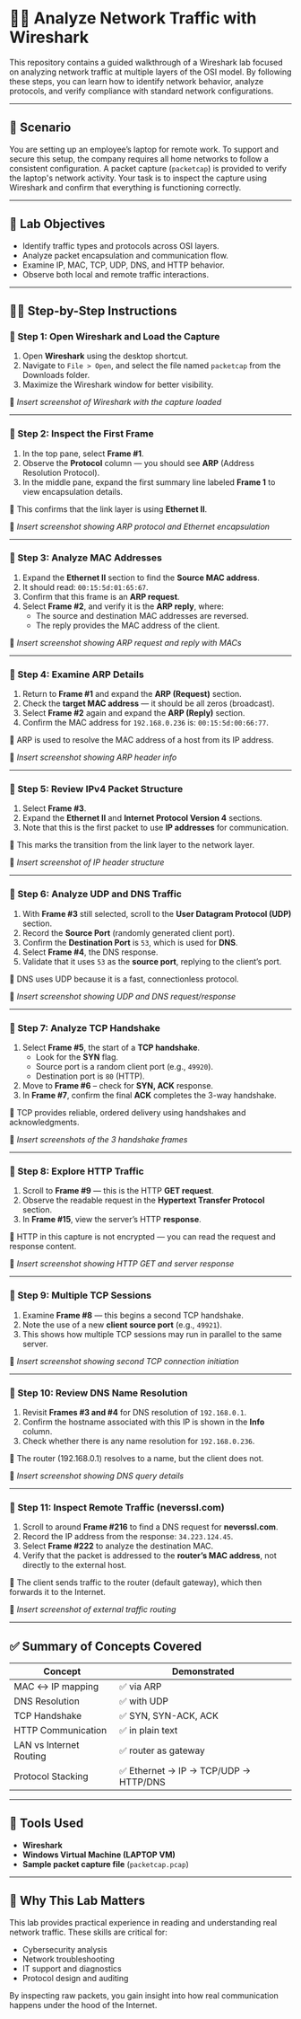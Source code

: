 # 🕵️‍♂️ Analyze Network Traffic with Wireshark

This repository contains a guided walkthrough of a Wireshark lab focused on analyzing network traffic at multiple layers of the OSI model. By following these steps, you can learn how to identify network behavior, analyze protocols, and verify compliance with standard network configurations.

---

## 📘 Scenario

You are setting up an employee’s laptop for remote work. To support and secure this setup, the company requires all home networks to follow a consistent configuration. A packet capture (`packetcap`) is provided to verify the laptop's network activity. Your task is to inspect the capture using Wireshark and confirm that everything is functioning correctly.

---

## 🧭 Lab Objectives

- Identify traffic types and protocols across OSI layers.
- Analyze packet encapsulation and communication flow.
- Examine IP, MAC, TCP, UDP, DNS, and HTTP behavior.
- Observe both local and remote traffic interactions.

---

## 🧑‍💻 Step-by-Step Instructions

### 🔹 Step 1: Open Wireshark and Load the Capture

1. Open **Wireshark** using the desktop shortcut.
2. Navigate to `File > Open`, and select the file named `packetcap` from the Downloads folder.
3. Maximize the Wireshark window for better visibility.

📸 *Insert screenshot of Wireshark with the capture loaded*

---

### 🔹 Step 2: Inspect the First Frame

1. In the top pane, select **Frame #1**.
2. Observe the **Protocol** column — you should see **ARP** (Address Resolution Protocol).
3. In the middle pane, expand the first summary line labeled **Frame 1** to view encapsulation details.

📘 This confirms that the link layer is using **Ethernet II**.

📸 *Insert screenshot showing ARP protocol and Ethernet encapsulation*

---

### 🔹 Step 3: Analyze MAC Addresses

1. Expand the **Ethernet II** section to find the **Source MAC address**.
2. It should read: `00:15:5d:01:65:67`.
3. Confirm that this frame is an **ARP request**.
4. Select **Frame #2**, and verify it is the **ARP reply**, where:
   - The source and destination MAC addresses are reversed.
   - The reply provides the MAC address of the client.

📸 *Insert screenshot showing ARP request and reply with MACs*

---

### 🔹 Step 4: Examine ARP Details

1. Return to **Frame #1** and expand the **ARP (Request)** section.
2. Check the **target MAC address** — it should be all zeros (broadcast).
3. Select **Frame #2** again and expand the **ARP (Reply)** section.
4. Confirm the MAC address for `192.168.0.236` is: `00:15:5d:00:66:77`.

📘 ARP is used to resolve the MAC address of a host from its IP address.

📸 *Insert screenshot showing ARP header info*

---

### 🔹 Step 5: Review IPv4 Packet Structure

1. Select **Frame #3**.
2. Expand the **Ethernet II** and **Internet Protocol Version 4** sections.
3. Note that this is the first packet to use **IP addresses** for communication.

📘 This marks the transition from the link layer to the network layer.

📸 *Insert screenshot of IP header structure*

---

### 🔹 Step 6: Analyze UDP and DNS Traffic

1. With **Frame #3** still selected, scroll to the **User Datagram Protocol (UDP)** section.
2. Record the **Source Port** (randomly generated client port).
3. Confirm the **Destination Port** is `53`, which is used for **DNS**.
4. Select **Frame #4**, the DNS response.
5. Validate that it uses `53` as the **source port**, replying to the client’s port.

📘 DNS uses UDP because it is a fast, connectionless protocol.

📸 *Insert screenshot showing UDP and DNS request/response*

---

### 🔹 Step 7: Analyze TCP Handshake

1. Select **Frame #5**, the start of a **TCP handshake**.
   - Look for the **SYN** flag.
   - Source port is a random client port (e.g., `49920`).
   - Destination port is `80` (HTTP).
2. Move to **Frame #6** – check for **SYN, ACK** response.
3. In **Frame #7**, confirm the final **ACK** completes the 3-way handshake.

📘 TCP provides reliable, ordered delivery using handshakes and acknowledgments.

📸 *Insert screenshots of the 3 handshake frames*

---

### 🔹 Step 8: Explore HTTP Traffic

1. Scroll to **Frame #9** — this is the HTTP **GET request**.
2. Observe the readable request in the **Hypertext Transfer Protocol** section.
3. In **Frame #15**, view the server’s HTTP **response**.

📘 HTTP in this capture is not encrypted — you can read the request and response content.

📸 *Insert screenshot showing HTTP GET and server response*

---

### 🔹 Step 9: Multiple TCP Sessions

1. Examine **Frame #8** — this begins a second TCP handshake.
2. Note the use of a new **client source port** (e.g., `49921`).
3. This shows how multiple TCP sessions may run in parallel to the same server.

📸 *Insert screenshot showing second TCP connection initiation*

---

### 🔹 Step 10: Review DNS Name Resolution

1. Revisit **Frames #3 and #4** for DNS resolution of `192.168.0.1`.
2. Confirm the hostname associated with this IP is shown in the **Info** column.
3. Check whether there is any name resolution for `192.168.0.236`.

📘 The router (192.168.0.1) resolves to a name, but the client does not.

📸 *Insert screenshot showing DNS query details*

---

### 🔹 Step 11: Inspect Remote Traffic (neverssl.com)

1. Scroll to around **Frame #216** to find a DNS request for **neverssl.com**.
2. Record the IP address from the response: `34.223.124.45`.
3. Select **Frame #222** to analyze the destination MAC.
4. Verify that the packet is addressed to the **router’s MAC address**, not directly to the external host.

📘 The client sends traffic to the router (default gateway), which then forwards it to the Internet.

📸 *Insert screenshot of external traffic routing*

---

## ✅ Summary of Concepts Covered

| Concept | Demonstrated |
|--------|--------------|
| MAC ↔ IP mapping | ✅ via ARP |
| DNS Resolution | ✅ with UDP |
| TCP Handshake | ✅ SYN, SYN-ACK, ACK |
| HTTP Communication | ✅ in plain text |
| LAN vs Internet Routing | ✅ router as gateway |
| Protocol Stacking | ✅ Ethernet → IP → TCP/UDP → HTTP/DNS |

---

## 🧰 Tools Used

- **Wireshark**
- **Windows Virtual Machine (LAPTOP VM)**
- **Sample packet capture file** (`packetcap.pcap`)

---


## 💼 Why This Lab Matters

This lab provides practical experience in reading and understanding real network traffic. These skills are critical for:

- Cybersecurity analysis
- Network troubleshooting
- IT support and diagnostics
- Protocol design and auditing

By inspecting raw packets, you gain insight into how real communication happens under the hood of the Internet.
